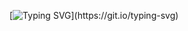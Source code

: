 [![Typing SVG](https://readme-typing-svg.herokuapp.com?color=%2336BCF7&lines=Beginner+Computer+science+student+.)](https://git.io/typing-svg)
